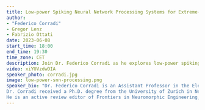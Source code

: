 ```yaml
--- 
title: Low-power Spiking Neural Network Processing Systems for Extreme-Edge Applications
author: 
- "Federico Corradi"
- Gregor Lenz
- Fabrizio Ottati
date: 2023-06-08
start_time: 18:00
end_time: 19:30
time_zone: CET
description: Join Dr. Federico Corradi as he explores low-power spiking neural network processing systems, offering insights into energy-efficient computing for extreme-edge applications.
video: xiYUVzdwDIA
speaker_photo: corradi.jpg
image: low-power-snn-processing.png
speaker_bio: "Dr. Federico Corradi is an Assistant Professor in the Electrical Engineering Department. His research activities are in Neuromorphic Computing and Engineering and span from the development of efficient models of computation to novel microelectronic architectures, with CMOS and emerging technologies, for both efficient deep learning and brain-inspired algorithms. His long-term research goal is to understand the principles of computation in natural neural systems and apply those for the development of a new generation of energy-efficient sensing and computing technologies. His research outputs find use in several application domains as robotics, machine vision, temporal signal processing, and biomedical signal analysis.<br><br>
Dr. Corradi received a Ph.D. degree from the University of Zurich in Neuroinformatics and an international Ph.D. from the ETH Neuroscience Centre Zurich in 2015. He was a Postgraduate at the Institute of Neuroinformatics in 2018. From 2015 to 2018, he worked in the Institute of Neuroinformatics' spin-off company Inilabs, developing event-based cameras and neuromorphic processors. From 2018 to 2022, he was at IMEC, the Netherlands, where he started a group focusing on neuromorphic ICs design activities. His passion for research recently brought him back to academia while keeping strong ties with startups and companies.<br><br>
He is an active review editor of Frontiers in Neuromorphic Engineering, IEEE, and other international journals. In addition, he currently serves as a technical program committee member of several machine learning and neuromorphic symposiums and conferences (ICTOPEN, ICONS, DSD, EUROMICRO)."
---
```

